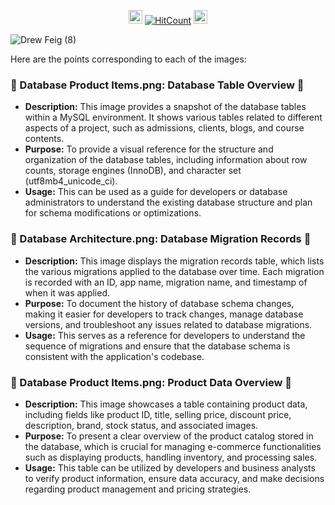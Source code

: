 
<div id="profile-views-badge" align="center">
 
<img src="https://emoji.discord.st/emojis/768b108d-274f-4f44-a634-8477b16efce7.gif" width="22">  [![HitCount](https://hits.dwyl.com/mehedi2091/Data-Analysis.svg?style=flat-square)](http://hits.dwyl.com/mehedi2091/Data-Analysis)  <img src="https://emoji.discord.st/emojis/768b108d-274f-4f44-a634-8477b16efce7.gif" width="22">
 
</div>


![Drew Feig (8)](https://github.com/user-attachments/assets/72d3506e-adac-45d0-99c0-bb688686a14a)


Here are the points corresponding to each of the images:

### 😬 Database Product Items.png: Database Table Overview 😬
- **Description:** This image provides a snapshot of the database tables within a MySQL environment. It shows various tables related to different aspects of a project, such as admissions, clients, blogs, and course contents.
- **Purpose:** To provide a visual reference for the structure and organization of the database tables, including information about row counts, storage engines (InnoDB), and character set (utf8mb4_unicode_ci).
- **Usage:** This can be used as a guide for developers or database administrators to understand the existing database structure and plan for schema modifications or optimizations.

### 😬 Database Architecture.png: Database Migration Records 😬
- **Description:** This image displays the migration records table, which lists the various migrations applied to the database over time. Each migration is recorded with an ID, app name, migration name, and timestamp of when it was applied.
- **Purpose:** To document the history of database schema changes, making it easier for developers to track changes, manage database versions, and troubleshoot any issues related to database migrations.
- **Usage:** This serves as a reference for developers to understand the sequence of migrations and ensure that the database schema is consistent with the application's codebase.

### 😬 Database Product Items.png: Product Data Overview 😬
- **Description:** This image showcases a table containing product data, including fields like product ID, title, selling price, discount price, description, brand, stock status, and associated images.
- **Purpose:** To present a clear overview of the product catalog stored in the database, which is crucial for managing e-commerce functionalities such as displaying products, handling inventory, and processing sales.
- **Usage:** This table can be utilized by developers and business analysts to verify product information, ensure data accuracy, and make decisions regarding product management and pricing strategies.
